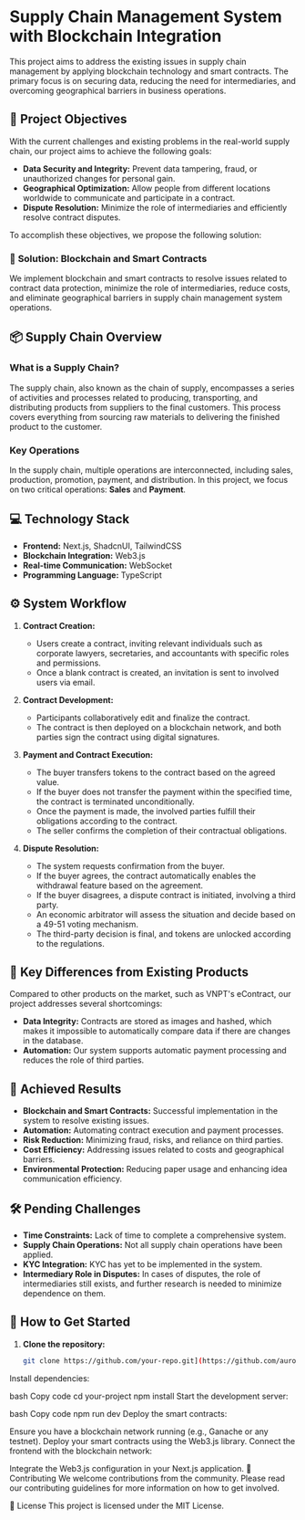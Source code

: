 # Supply Chain Management System with Blockchain Integration

This project aims to address the existing issues in supply chain management by applying blockchain technology and smart contracts. The primary focus is on securing data, reducing the need for intermediaries, and overcoming geographical barriers in business operations.

## 🎯 **Project Objectives**

With the current challenges and existing problems in the real-world supply chain, our project aims to achieve the following goals:

- **Data Security and Integrity:** Prevent data tampering, fraud, or unauthorized changes for personal gain.
- **Geographical Optimization:** Allow people from different locations worldwide to communicate and participate in a contract.
- **Dispute Resolution:** Minimize the role of intermediaries and efficiently resolve contract disputes.

To accomplish these objectives, we propose the following solution:

### 🚀 **Solution: Blockchain and Smart Contracts**

We implement blockchain and smart contracts to resolve issues related to contract data protection, minimize the role of intermediaries, reduce costs, and eliminate geographical barriers in supply chain management system operations.

## 📦 **Supply Chain Overview**

### **What is a Supply Chain?**

The supply chain, also known as the chain of supply, encompasses a series of activities and processes related to producing, transporting, and distributing products from suppliers to the final customers. This process covers everything from sourcing raw materials to delivering the finished product to the customer.

### **Key Operations**

In the supply chain, multiple operations are interconnected, including sales, production, promotion, payment, and distribution. In this project, we focus on two critical operations: **Sales** and **Payment**.

## 💻 **Technology Stack**

- **Frontend:** Next.js, ShadcnUI, TailwindCSS
- **Blockchain Integration:** Web3.js
- **Real-time Communication:** WebSocket
- **Programming Language:** TypeScript

## ⚙️ **System Workflow**

1. **Contract Creation:**
   - Users create a contract, inviting relevant individuals such as corporate lawyers, secretaries, and accountants with specific roles and permissions.
   - Once a blank contract is created, an invitation is sent to involved users via email.

2. **Contract Development:**
   - Participants collaboratively edit and finalize the contract.
   - The contract is then deployed on a blockchain network, and both parties sign the contract using digital signatures.

3. **Payment and Contract Execution:**
   - The buyer transfers tokens to the contract based on the agreed value.
   - If the buyer does not transfer the payment within the specified time, the contract is terminated unconditionally.
   - Once the payment is made, the involved parties fulfill their obligations according to the contract.
   - The seller confirms the completion of their contractual obligations.

4. **Dispute Resolution:**
   - The system requests confirmation from the buyer.
   - If the buyer agrees, the contract automatically enables the withdrawal feature based on the agreement.
   - If the buyer disagrees, a dispute contract is initiated, involving a third party.
   - An economic arbitrator will assess the situation and decide based on a 49-51 voting mechanism.
   - The third-party decision is final, and tokens are unlocked according to the regulations.

## 🔄 **Key Differences from Existing Products**

Compared to other products on the market, such as VNPT's eContract, our project addresses several shortcomings:

- **Data Integrity:** Contracts are stored as images and hashed, which makes it impossible to automatically compare data if there are changes in the database.
- **Automation:** Our system supports automatic payment processing and reduces the role of third parties.

## 🎉 **Achieved Results**

- **Blockchain and Smart Contracts:** Successful implementation in the system to resolve existing issues.
- **Automation:** Automating contract execution and payment processes.
- **Risk Reduction:** Minimizing fraud, risks, and reliance on third parties.
- **Cost Efficiency:** Addressing issues related to costs and geographical barriers.
- **Environmental Protection:** Reducing paper usage and enhancing idea communication efficiency.

## 🛠 **Pending Challenges**

- **Time Constraints:** Lack of time to complete a comprehensive system.
- **Supply Chain Operations:** Not all supply chain operations have been applied.
- **KYC Integration:** KYC has yet to be implemented in the system.
- **Intermediary Role in Disputes:** In cases of disputes, the role of intermediaries still exists, and further research is needed to minimize dependence on them.

## 📄 **How to Get Started**

1. **Clone the repository:**
   ```bash
   git clone https://github.com/your-repo.git](https://github.com/auroraphtgrp01/FE_NCKH_2024
Install dependencies:

bash
Copy code
cd your-project
npm install
Start the development server:

bash
Copy code
npm run dev
Deploy the smart contracts:

Ensure you have a blockchain network running (e.g., Ganache or any testnet).
Deploy your smart contracts using the Web3.js library.
Connect the frontend with the blockchain network:

Integrate the Web3.js configuration in your Next.js application.
📝 Contributing
We welcome contributions from the community. Please read our contributing guidelines for more information on how to get involved.

📜 License
This project is licensed under the MIT License.
